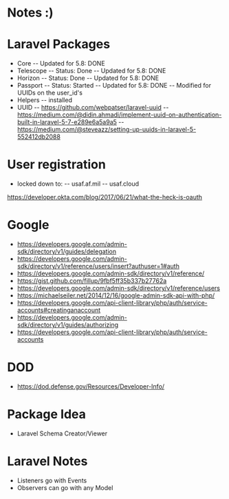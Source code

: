# Notes :)

# Laravel Packages

-   Core
    -- Updated for 5.8: DONE
-   Telescope
    -- Status: Done
    -- Updated for 5.8: DONE
-   Horizon
    -- Status: Done
    -- Updated for 5.8: DONE
-   Passport
    -- Status: Started
    -- Updated for 5.8: DONE
    -- Modified for UUIDs on the user_id's
-   Helpers
    -- installed
-   UUID
    -- https://github.com/webpatser/laravel-uuid
    -- https://medium.com/@didin.ahmadi/implement-uuid-on-authentication-built-in-laravel-5-7-e289e6a5a9a5
    -- https://medium.com/@steveazz/setting-up-uuids-in-laravel-5-552412db2088

# User registration

-   locked down to:
    -- usaf.af.mil
    -- usaf.cloud

https://developer.okta.com/blog/2017/06/21/what-the-heck-is-oauth

# Google

-   https://developers.google.com/admin-sdk/directory/v1/guides/delegation
-   https://developers.google.com/admin-sdk/directory/v1/reference/users/insert?authuser=1#auth
-   https://developers.google.com/admin-sdk/directory/v1/reference/
-   https://gist.github.com/fillup/9fbf5ff35b337b27762a
-   https://developers.google.com/admin-sdk/directory/v1/reference/users
-   https://michaelseiler.net/2014/12/16/google-admin-sdk-api-with-php/
-   https://developers.google.com/api-client-library/php/auth/service-accounts#creatinganaccount
-   https://developers.google.com/admin-sdk/directory/v1/guides/authorizing
-   https://developers.google.com/api-client-library/php/auth/service-accounts

# DOD

-   https://dod.defense.gov/Resources/Developer-Info/

# Package Idea

-   Laravel Schema Creator/Viewer

# Laravel Notes

-   Listeners go with Events
-   Observers can go with any Model
